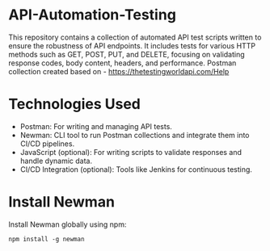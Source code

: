 # API-Automation-Testing
This repository contains a collection of automated API test scripts written to ensure the robustness of API endpoints. It includes tests for various HTTP methods such as GET, POST, PUT, and DELETE, focusing on validating response codes, body content, headers, and performance.
Postman collection created based on - https://thetestingworldapi.com/Help

# Technologies Used
* Postman: For writing and managing API tests.
* Newman: CLI tool to run Postman collections and integrate them into CI/CD pipelines.
* JavaScript (optional): For writing scripts to validate responses and handle dynamic data.
* CI/CD Integration (optional): Tools like Jenkins for continuous testing.

 # Install Newman
 Install Newman globally using npm:
```
npm install -g newman
